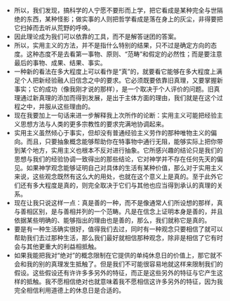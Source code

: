 - 所以，我们发现，搞科学的人宁愿不要形而上学，把它看成是某种完全与世隔绝的东西，某种怪影；做实事的人则把哲学看成是落在身上的灰尘，非得要把它扫掉而去听从荒野的呼唤。
- 因此理论成为我们可以依靠的工具，而不是解答谜团的答案。
- 所以，实用主义的方法，并不是指什么特别的结果，只不过是确定方向的态度。这种态度不是去看第一事物、原则、“范畴”和假定的必然性；而是要注意最后的事物、成果、结果、事实。
- 一种新的看法在多大程度上可以看作是“真”的，就要看它能够在多大程度上满足个人把新经验融人旧信念之中的要求。它必须既要依靠旧真理，又要掌握新事实；它的成功（像我刚才说的那样），是一个取决于个人评价的问题。旧真理通过新真理的添加而得到发展，是出于主体方面的理由，我们就是在这个过程之中，并服从这些理由的。
- 现在我要加上一句话来进一步解释我上次所作的论断：实用主义可能把经验主义思想方法与人类的更多宗教性的要求完满地协调起来。
- 实用主义虽然倾心于事实，但却没有普通经验主义劳作的那种唯物主义的偏向。而且，只要抽象概念能够帮助你在特事物中通行无阻，能够实际上把你带到某个地方，实用主义也根本不反对进行抽象。它所感兴趣的结论只是我们的思想与我们的经验协调一致得出的那些结论，它对神学并不存在任何先天的偏见。如果神学观念能够证明自己对具体的生活有某种价值，那么对于实用主义来说，这些观念既然有这么大的用处，也就在这个意义上是真的。至于此外它们还有多大程度是真的，则完全取决于它们与其他也应当得到承认的真理的关系。
- 现在让我只说这样一点：真是善的一种，而不是像通常人们所设想的那样，真与善相区别，是与善相并列的一个范畴。凡是在信念上证明本身是善的，并且依据某些明确的、能够指出的理由也是善的，那么，我们就称它是真的。
- 要是有一种生活确实很好，值得我们去过，同时有一种观念只要相信了就可以帮助我们去过那种生活，那么我们最好就相信那种观念，除非是相信了它有时会与其他更重大的利益相抵触。
- 如果我能把我对“绝对”的概念限制在它提供的单纯休息日的价值上，那它就不会和我的别的真理发生抵触了。但是我们不可能很容易地就这样来限制我们的假设。这些假设还有许许多多另外的特征，而正是这些另外的特征与它产生这样的抵触。我不愿相信绝对也就意味着我不愿相信这许多另外的特征，因为我完全相信利用道德上的休息日是合适的。